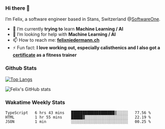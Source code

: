 ### Hi there 👋

I’m Felix, a software engineer based in Stans, Switzerland @[SoftwareOne](https://www.softwareone.com/en-ch/). 

- 🌱 I’m currently **trying to** learn **Machine Learning / AI**
- 🤔 I’m looking for help with **Machine Learning / AI**
- 📫 How to reach me: **[felixniedermann.ch](https://felixniedermann.ch)**
- ⚡ Fun fact: **I love working out, especially calisthenics and I also got a [certificate](https://www.linkedin.com/in/felix-niedermann-86b326200/detail/treasury/education:697774490/?entityUrn=urn%3Ali%3Afsd_profileTreasuryMedia%3A(ACoAADNOM1MBSjDz3V4QtpcG6yQ1vakGUh8C5cY%2C1609838012601)&section=education%3A697774490&treasuryCount=1) as a fitness trainer**

### Github Stats

[![Top Langs](https://github-readme-stats.vercel.app/api/top-langs/?username=FelixNiedermann&layout=compact&langs_count=10&theme=dracula)](https://github.com/FelixNiedermann)

![Felix's GitHub stats](https://github-readme-stats.vercel.app/api?username=FelixNiedermann&show_icons=true&theme=dracula)

### Wakatime Weekly Stats
<!--START_SECTION:waka-->
```text
TypeScript   6 hrs 43 mins   ███████████████████▒░░░░░   77.56 % 
HTML         1 hr 55 mins    █████▓░░░░░░░░░░░░░░░░░░░   22.19 % 
JSON         1 min           ░░░░░░░░░░░░░░░░░░░░░░░░░   00.25 % 
```
<!--END_SECTION:waka-->
